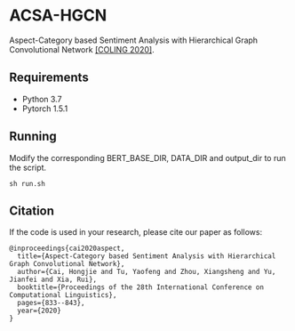 # ACSA-HGCN
Aspect-Category based Sentiment Analysis with Hierarchical Graph Convolutional Network [[COLING 2020]](https://www.aclweb.org/anthology/2020.coling-main.72.pdf).

## Requirements
* Python 3.7
* Pytorch 1.5.1

## Running
Modify the corresponding BERT_BASE_DIR, DATA_DIR and output_dir to run the script.
```
sh run.sh
```


## Citation
If the code is used in your research, please cite our paper as follows:
```
@inproceedings{cai2020aspect,
  title={Aspect-Category based Sentiment Analysis with Hierarchical Graph Convolutional Network},
  author={Cai, Hongjie and Tu, Yaofeng and Zhou, Xiangsheng and Yu, Jianfei and Xia, Rui},
  booktitle={Proceedings of the 28th International Conference on Computational Linguistics},
  pages={833--843},
  year={2020}
}
```

